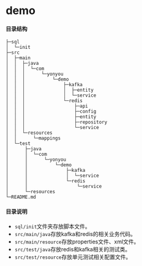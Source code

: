 # demo

#### 目录结构

```     
├─sql  
│  └─init  
├─src  
│  ├─main  
│  │  ├─java  
│  │  │  └─com   
│  │  │      └─yonyou  
│  │  │          └─demo    
│  │  │              ├─kafka  
│  │  │              │  ├─entity     
│  │  │              │  └─service    
│  │  │              └─redis  
│  │  │                  ├─api  
│  │  │                  ├─config  
│  │  │                  ├─entity  
│  │  │                  ├─repository  
│  │  │                  └─service             
│  │  └─resources  
│  │      └─mappings         
│  └─test  
│      ├─java  
│      │  └─com  
│      │      └─yonyou  
│      │          └─demo  
│      │              ├─kafka  
│      │              │  └─service    
│      │              └─redis  
│      │                  └─service                          
│      └─resources         
└─README.md  
```


#### 目录说明

* `sql/init`文件夹存放脚本文件。
* `src/main/java`存放kafka和redis的相关业务代码。
* `src/main/resource`存放properties文件、xml文件。
* `src/test/java`存放redis和kafka相关的测试类。
* `src/test/resource`存放单元测试相关配置文件。
